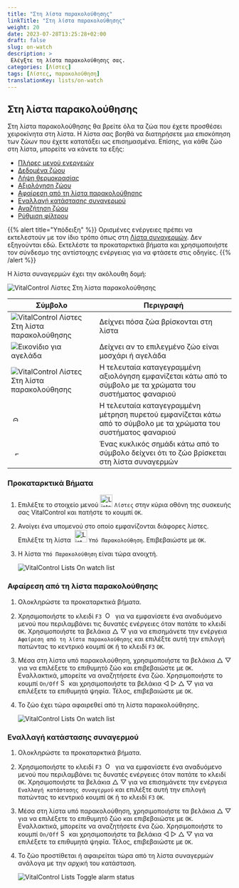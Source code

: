 ```yaml
---
title: "Στη λίστα παρακολούθησης"
linkTitle: "Στη λίστα παρακολούθησης"
weight: 20
date: 2023-07-28T13:25:28+02:00
draft: false
slug: on-watch
description: >
 Ελέγξτε τη λίστα παρακολούθησης σας.
categories: [Λίστες]
tags: [Λίστες, παρακολούθηση]
translationKey: lists/on-watch
---
```

## Στη λίστα παρακολούθησης

Στη λίστα παρακολούθησης θα βρείτε όλα τα ζώα που έχετε προσθέσει χειροκίνητα στη λίστα. Η λίστα σας βοηθά να διατηρήσετε μια επισκόπηση των ζώων που έχετε κατατάξει ως επισημασμένα. Επίσης, για κάθε ζώο στη λίστα, μπορείτε να κάνετε τα εξής:

- [Πλήρες μενού ενεργειών](../alarm/#full-action-menu)
- [Δεδομένα ζώου](../alarm/#animal-data)
- [Λήψη θερμοκρασίας](../alarm/#take-temperature)
- [Αξιολόγηση ζώου](../alarm/#rate-animal)
- [Αφαίρεση από τη λίστα παρακολούθησης](#remove-from-watch-list)
- [Εναλλαγή κατάστασης συναγερμού](#toggle-alarm-status)
- [Αναζήτηση ζώου](../alarm/#search-animal)
- [Ρύθμιση φίλτρου](../alarm/#set-filter)

{{% alert title="Υπόδειξη" %}}
Ορισμένες ενέργειες πρέπει να εκτελεστούν με τον ίδιο τρόπο όπως στη [Λίστα συναγερμών](../alarm). Δεν εξηγούνται εδώ. Εκτελέστε τα προκαταρκτικά βήματα και χρησιμοποιήστε τον σύνδεσμο της αντίστοιχης ενέργειας για να φτάσετε στις οδηγίες.
{{% /alert %}}

Η λίστα συναγερμών έχει την ακόλουθη δομή:

   ![VitalControl Λίστες Στη λίστα παρακολούθησης](../images/onwatchstructure.png "Δομή της Λίστας Παρακολούθησης")

|Σύμβολο   | Περιγραφή
|---------|-----
| ![VitalControl Λίστες Στη λίστα παρακολούθησης](../images/kopf.png "Μετρητής μεγέθους κοπαδιού") | Δείχνει πόσα ζώα βρίσκονται στη λίστα
| ![Εικονίδιο για αγελάδα](../images/kopf2.png "Κεφάλι αγελάδας") | Δείχνει αν το επιλεγμένο ζώο είναι μοσχάρι ή αγελάδα
| ![VitalControl Λίστες Στη λίστα παρακολούθησης](../images/auge.png "Αξιολόγηση") | Η τελευταία καταγεγραμμένη αξιολόγηση εμφανίζεται κάτω από το σύμβολο με τα χρώματα του συστήματος φαναριού
| &nbsp;<img src="/icons/actions/temperature.svg" width="12" align="bottom" alt="Θερμοκρασία σώματος" title="Θερμοκρασία σώματος" /> | Η τελευταία καταγεγραμμένη μέτρηση πυρετού εμφανίζεται κάτω από το σύμβολο με τα χρώματα του συστήματος φαναριού
| &nbsp;&nbsp;<img src="/icons/header/alarm.svg" width="8" align="bottom" alt="Εμφάνιση ζώου σε συναγερμό" title="Ζώο σε συναγερμό" /> | Ένας κυκλικός σημάδι κάτω από το σύμβολο δείχνει ότι το ζώο βρίσκεται στη λίστα συναγερμών

### Προκαταρκτικά Βήματα

1. Επιλέξτε το στοιχείο μενού <img src="/icons/main/lists.svg" width="28" align="bottom" alt="Lists" /> `Λίστες` στην κύρια οθόνη της συσκευής σας VitalControl και πατήστε το κουμπί `OK`.

2. Ανοίγει ένα υπομενού στο οποίο εμφανίζονται διάφορες λίστες. Επιλέξτε τη λίστα &nbsp;<img src="/icons/lists/onwatch.svg" width="28" align="bottom" alt="List 'On watch'" /> `Υπό Παρακολούθηση`. Επιβεβαιώστε με `OK`.

3. Η λίστα `Υπό Παρακολούθηση` είναι τώρα ανοιχτή.

   ![VitalControl Lists On watch list](../images/firststeps2.png "Προκαταρκτικά Βήματα")

### Αφαίρεση από τη λίστα παρακολούθησης

1. Ολοκληρώστε τα προκαταρκτικά βήματα.

2. Χρησιμοποιήστε το κλειδί `F3` &nbsp;<img src="/icons/footer/open-popup.svg" width="15" align="bottom" alt="Open popup" />&nbsp; για να εμφανίσετε ένα αναδυόμενο μενού που περιλαμβάνει τις δυνατές ενέργειες όταν πατάτε το κλειδί `OK`. Χρησιμοποιήστε τα βελάκια △ ▽ για να επισημάνετε την ενέργεια `Αφαίρεση από τη λίστα παρακολούθησης` και επιλέξτε αυτή την επιλογή πατώντας το κεντρικό κουμπί `OK` ή το κλειδί `F3` `OK`.

3. Μέσα στη λίστα υπό παρακολούθηση, χρησιμοποιήστε τα βελάκια △ ▽ για να επιλέξετε το επιθυμητό ζώο και επιβεβαιώστε με `OK`. Εναλλακτικά, μπορείτε να αναζητήσετε ένα ζώο. Χρησιμοποιήστε το κουμπί `On/Off` <img src="/icons/footer/search.svg" width="15" align="bottom" alt="Search" /> και χρησιμοποιήστε τα βελάκια ◁ ▷ △ ▽ για να επιλέξετε τα επιθυμητά ψηφία. Τέλος, επιβεβαιώστε με `OK`.

4. Το ζώο έχει τώρα αφαιρεθεί από τη λίστα παρακολούθησης.

   ![VitalControl Lists On watch list](../images/remove.png "Αφαίρεση από τη λίστα παρακολούθησης")

### Εναλλαγή κατάστασης συναγερμού

1. Ολοκληρώστε τα προκαταρκτικά βήματα.

2. Χρησιμοποιήστε το κλειδί `F3` &nbsp;<img src="/icons/footer/open-popup.svg" width="15" align="bottom" alt="Open popup" />&nbsp; για να εμφανίσετε ένα αναδυόμενο μενού που περιλαμβάνει τις δυνατές ενέργειες όταν πατάτε το κλειδί `OK`. Χρησιμοποιήστε τα βελάκια △ ▽ για να επισημάνετε την ενέργεια `Εναλλαγή κατάστασης συναγερμού` και επιλέξτε αυτή την επιλογή πατώντας το κεντρικό κουμπί `OK` ή το κλειδί `F3` `OK`.

3. Μέσα στη λίστα υπό παρακολούθηση, χρησιμοποιήστε τα βελάκια △ ▽ για να επιλέξετε το επιθυμητό ζώο και επιβεβαιώστε με `OK`. Εναλλακτικά, μπορείτε να αναζητήσετε ένα ζώο. Χρησιμοποιήστε το κουμπί `On/Off` <img src="/icons/footer/search.svg" width="15" align="bottom" alt="Search" /> και χρησιμοποιήστε τα βελάκια ◁ ▷ △ ▽ για να επιλέξετε τα επιθυμητά ψηφία. Τέλος, επιβεβαιώστε με `OK`.

4. Το ζώο προστίθεται ή αφαιρείται τώρα από τη λίστα συναγερμών ανάλογα με την αρχική του κατάσταση.

   ![VitalControl Lists Toggle alarm status](../images/alarmstatus.png "Toggle alarm status")
